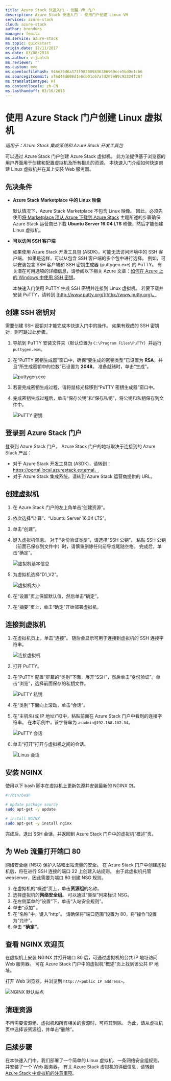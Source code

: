 ```yaml
---
title: Azure Stack 快速入门 - 创建 VM 门户
description: Azure Stack 快速入门 - 使用门户创建 Linux VM
services: azure-stack
cloud: azure-stack
author: brenduns
manager: femila
ms.service: azure-stack
ms.topic: quickstart
origin.date: 12/11/2017
ms.date: 03/08/2018
ms.author: v-junlch
ms.reviewer: ''
ms.custom: mvc
ms.openlocfilehash: 946e26d6a373f582009836386969cce5bd9e1cb6
ms.sourcegitcommit: af6d48d608d1e6cb01c67a7d267e89c92224f28f
ms.translationtype: HT
ms.contentlocale: zh-CN
ms.lasthandoff: 03/16/2018
---
```

# <a name="create-a-linux-virtual-machine-with-the-azure-stack-portal"></a>使用 Azure Stack 门户创建 Linux 虚拟机

*适用于：Azure Stack 集成系统和 Azure Stack 开发工具包*

可以通过 Azure Stack 门户创建 Azure Stack 虚拟机。 此方法提供基于浏览器的用户界面用于创建和配置虚拟机及所有相关的资源。 本快速入门介绍如何快速创建 Linux 虚拟机并在其上安装 Web 服务器。

## <a name="prerequisites"></a>先决条件

- **Azure Stack Marketplace 中的 Linux 映像**

   默认情况下，Azure Stack Marketplace 不包含 Linux 映像。 因此，必须先使用[将 Marketplace 项从 Azure 下载到 Azure Stack](../azure-stack-download-azure-marketplace-item.md) 主题所述的步骤确保 Azure Stack 运营商已下载 **Ubuntu Server 16.04 LTS** 映像，然后才能创建 Linux 虚拟机。

- **可以访问 SSH 客户端**

   如果使用 Azure Stack 开发工具包 (ASDK)，可能无法访问环境中的 SSH 客户端。 如果是这样，可以从包含 SSH 客户端的多个包中进行选择。 例如，可以安装包含 SSH 客户端和 SSH 密钥生成器 (puttygen.exe) 的 PuTTY。 有关潜在可用选项的详细信息，请参阅以下相关 Azure 文章：[如何在 Azure 上的 Windows 中使用 SSH 密钥](/virtual-machines/linux/ssh-from-windows#windows-packages-and-ssh-clients)。

   本快速入门使用 PuTTY 生成 SSH 密钥并连接到 Linux 虚拟机。 若要下载并安装 PuTTY，请转到 [http://www.putty.org/](http://www.putty.org)。

## <a name="create-an-ssh-key-pair"></a>创建 SSH 密钥对

需要创建 SSH 密钥对才能完成本快速入门中的操作。 如果有现成的 SSH 密钥对，则可跳过此步骤。

1. 导航到 PuTTY 安装文件夹（默认位置为 ```C:\Program Files\PuTTY```）并运行 ```puttygen.exe```。
2. 在“PuTTY 密钥生成器”窗口中，确保“要生成的密钥类型”已设置为 **RSA**，并且“所生成密钥中的位数”已设置为 **2048**。 准备就绪时，单击“生成”。

   ![puttygen.exe](./media/azure-stack-quick-linux-portal/Putty01.PNG)

3. 若要完成密钥生成过程，请将鼠标光标移到“PuTTY 密钥生成器”窗口中。
4. 完成密钥生成过程后，单击“保存公钥”和“保存私钥”，将公钥和私钥保存到文件中。

   ![PuTTY 密钥](./media/azure-stack-quick-linux-portal/Putty02.PNG)



## <a name="sign-in-to-the-azure-stack-portal"></a>登录到 Azure Stack 门户

登录到 Azure Stack 门户。 Azure Stack 门户的地址取决于连接到的 Azure Stack 产品：

- 对于 Azure Stack 开发工具包 (ASDK)，请转到：https://portal.local.azurestack.external。
- 对于 Azure Stack 集成系统，请转到 Azure Stack 运营商提供的 URL。

## <a name="create-the-virtual-machine"></a>创建虚拟机

1. 在 Azure Stack 门户的左上角单击“创建资源”。

2. 依次选择“计算”、“Ubuntu Server 16.04 LTS”。
3. 单击“创建”。

4. 键入虚拟机信息。 对于“身份验证类型”，请选择“SSH 公钥”。 粘贴 SSH 公钥（前面已保存到文件中）时，请慎重删除任何前导或尾随空格。 完成后，单击“确定”。

   ![虚拟机基本信息](./media/azure-stack-quick-linux-portal/linux-01.PNG)

5. 为虚拟机选择“D1_V2”。

   ![虚拟机大小](./media/azure-stack-quick-linux-portal/linux-02.PNG)

6. 在“设置”页上保留默认值，然后单击“确定”。

7. 在“摘要”页上，单击“确定”开始部署虚拟机。


## <a name="connect-to-the-virtual-machine"></a>连接到虚拟机

1. 在虚拟机页上，单击“连接”。 随后会显示可用于连接到虚拟机的 SSH 连接字符串。

   ![连接虚拟机](./media/azure-stack-quick-linux-portal/linux-03.PNG)

2. 打开 PuTTY。
3. 在“PuTTY 配置”屏幕的“类别”下面，展开“SSH”，然后单击“身份验证”。单击“浏览”，选择前面保存的私钥文件。

   ![PuTTY 私钥](./media/azure-stack-quick-linux-portal/Putty03.PNG)
4. 在“类别”下面向上滚动，单击“会话”。
5. 在“主机名(或 IP 地址)”框中，粘贴前面在 Azure Stack 门户中看到的连接字符串。 在本示例中，该字符串为 ```asadmin@192.168.102.34```。
 
   ![PuTTY 会话](./media/azure-stack-quick-linux-portal/Putty04.PNG)
6. 单击“打开”打开与虚拟机之间的会话。

   ![Linus 会话](./media/azure-stack-quick-linux-portal/Putty05.PNG)

## <a name="install-nginx"></a>安装 NGINX

使用以下 bash 脚本在虚拟机上更新包源并安装最新的 NGINX 包。 

```bash 
#!/bin/bash

# update package source
sudo apt-get -y update

# install NGINX
sudo apt-get -y install nginx
```

完成后，退出 SSH 会话，并返回到 Azure Stack 门户中的虚拟机“概述”页。


## <a name="open-port-80-for-web-traffic"></a>为 Web 流量打开端口 80 

网络安全组 (NSG) 保护入站和出站流量的安全。 在 Azure Stack 门户中创建虚拟机后，将在进行 SSH 连接的端口 22 上创建入站规则。 由于此虚拟机托管 webserver，因此需要为端口 80 创建 NSG 规则。

1. 在虚拟机的“概述”页上，单击**资源组**的名称。
2. 选择虚拟机的**网络安全组**。 可以通过“类型”列来标识 NSG。 
3. 在左侧菜单的“设置”下，单击“入站安全规则”。
4. 单击“添加” 。
5. 在“名称”中，键入“http”。 请确保将“端口范围”设置为 80，将“操作”设置为“允许”。 
6. 单击 **“确定”**。


## <a name="view-the-nginx-welcome-page"></a>查看 NGINX 欢迎页

在虚拟机上安装 NGINX 并打开端口 80 后，可通过虚拟机的公共 IP 地址访问 Web 服务器。 可在 Azure Stack 门户中的虚拟机“概述”页上找到该公共 IP 地址。

打开 Web 浏览器，并浏览到 ```http://<public IP address>```。

![NGINX 默认站点](./media/azure-stack-quick-linux-portal/linux-04.PNG)


## <a name="clean-up-resources"></a>清理资源

不再需要资源组、虚拟机和所有相关的资源时，可将其删除。 为此，请从虚拟机页中选择该资源组，并单击“删除”。

## <a name="next-steps"></a>后续步骤

在本快速入门中，我们部署了一个简单的 Linux 虚拟机、一条网络安全组规则，并安装了一个 Web 服务器。 有关 Azure Stack 虚拟机的详细信息，请转到 [Azure Stack 中虚拟机的注意事项](azure-stack-vm-considerations.md)。


